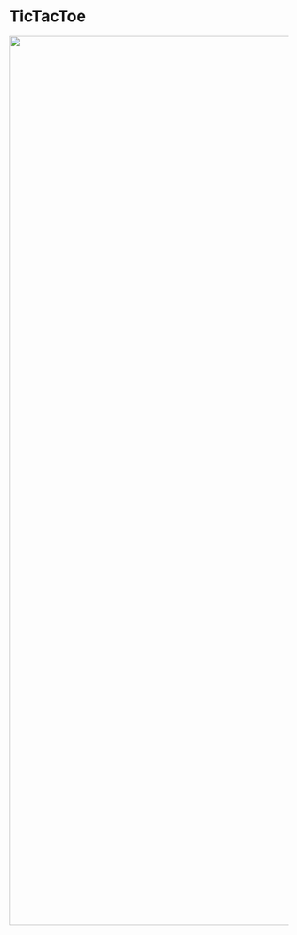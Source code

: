 # TicTacToe
<img width="1604"  src="https://interscapular-inves.000webhostapp.com/assets/img/TicTac/1.png"> 
